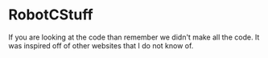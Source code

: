# RobotCStuff
If you are looking at the code than remember we didn't make all the code. It was inspired off of other websites that I do not know of.
